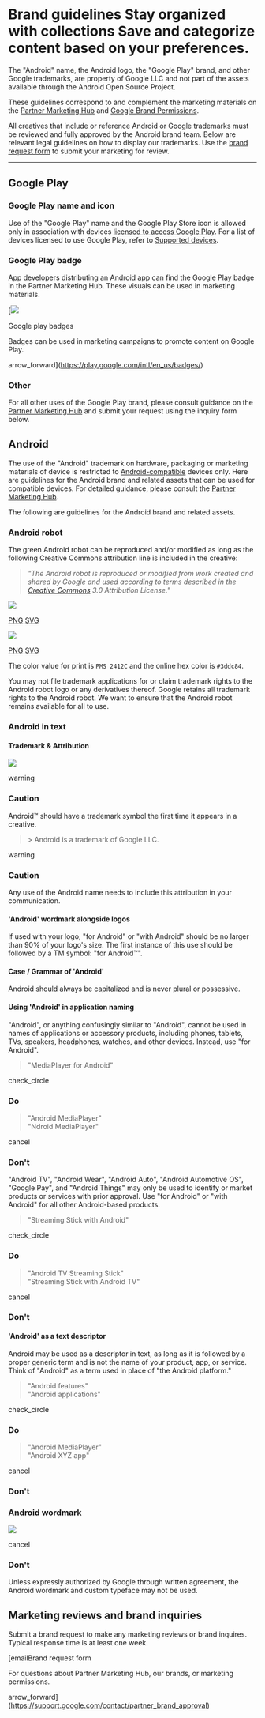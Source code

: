 Brand guidelines Stay organized with collections Save and categorize content based on your preferences.
=======================================================================================================

The "Android" name, the Android logo, the "Google Play" brand, and other Google trademarks, are property of Google LLC and not part of the assets available through the Android Open Source Project.

These guidelines correspond to and complement the marketing materials on the [Partner Marketing Hub](http://partnermarketinghub.withgoogle.com/) and [Google Brand Permissions](https://www.google.com/permissions/).

All creatives that include or reference Android or Google trademarks must be reviewed and fully approved by the Android brand team. Below are relevant legal guidelines on how to display our trademarks. Use the [brand request form](https://support.google.com/contact/partner_brand_approval) to submit your marketing for review.

* * *

Google Play
-----------

### Google Play name and icon

Use of the "Google Play" name and the Google Play Store icon is allowed only in association with devices [licensed to access Google Play](https://source.android.com/setup/start/faqs.html#if-my-device-is-compatible-does-it-automatically-have-access-to-google-play-and-branding). For a list of devices licensed to use Google Play, refer to [Supported devices](https://support.google.com/googleplay/answer/1727131).

### Google Play badge

App developers distributing an Android app can find the Google Play badge in the Partner Marketing Hub. These visuals can be used in marketing materials.

[![](/static/images/brand/play_prism.svg)

Google play badges

Badges can be used in marketing campaigns to promote content on Google Play.

arrow\_forward](https://play.google.com/intl/en_us/badges/)

### Other

For all other uses of the Google Play brand, please consult guidance on the [Partner Marketing Hub](http://partnermarketinghub.withgoogle.com/) and submit your request using the inquiry form below.

Android
-------

The use of the "Android" trademark on hardware, packaging or marketing materials of device is restricted to [Android-compatible](https://source.android.com/compatibility/index.html) devices only. Here are guidelines for the Android brand and related assets that can be used for compatible devices. For detailed guidance, please consult the [Partner Marketing Hub](http://partnermarketinghub.withgoogle.com/).

The following are guidelines for the Android brand and related assets.

### Android robot

The green Android robot can be reproduced and/or modified as long as the following Creative Commons attribution line is included in the creative:

> _"The Android robot is reproduced or modified from work created and shared by Google and used according to terms described in the [Creative Commons](https://creativecommons.org/licenses/by/3.0/) 3.0 Attribution License."_

![](/static/images/brand/android-head_3D.png)

[PNG](https://developer.android.com/static/images/brand/android-head_3D.png) [SVG](https://developer.android.com/static/images/brand/android-head_3D.svg)

![](/static/images/brand/android-head_flat.png)

[PNG](https://developer.android.com/static/images/brand/android-head_flat.png) [SVG](https://developer.android.com/static/images/brand/android-head_flat.svg)

The color value for print is `PMS 2412C` and the online hex color is `#3ddc84`.

You may not file trademark applications for or claim trademark rights to the Android robot logo or any derivatives thereof. Google retains all trademark rights to the Android robot. We want to ensure that the Android robot remains available for all to use.

### Android in text

#### Trademark & Attribution

![](/static/images/brand/androidtrade-caution.png)

warning

### Caution

Android™ should have a trademark symbol the first time it appears in a creative.

> \> Android is a trademark of Google LLC.

warning

### Caution

Any use of the Android name needs to include this attribution in your communication.

#### 'Android' wordmark alongside logos

If used with your logo, "for Android" or "with Android" should be no larger than 90% of your logo's size. The first instance of this use should be followed by a TM symbol: "for Android™".

#### Case / Grammar of 'Android'

Android should always be capitalized and is never plural or possessive.

#### Using 'Android' in application naming

"Android", or anything confusingly similar to "Android", cannot be used in names of applications or accessory products, including phones, tablets, TVs, speakers, headphones, watches, and other devices. Instead, use "for Android".

> "MediaPlayer for Android"  
>   

check\_circle

### Do

> "Android MediaPlayer"  
> "Ndroid MediaPlayer"

cancel

### Don't

"Android TV", "Android Wear", "Android Auto", "Android Automotive OS", "Google Pay", and "Android Things" may only be used to identify or market products or services with prior approval. Use "for Android" or "with Android" for all other Android-based products.

> "Streaming Stick with Android"  
>   

check\_circle

### Do

> "Android TV Streaming Stick"  
> "Streaming Stick with Android TV"

cancel

### Don't

#### 'Android' as a text descriptor

Android may be used as a descriptor in text, as long as it is followed by a proper generic term and is not the name of your product, app, or service. Think of "Android" as a term used in place of "the Android platform."

> "Android features"  
> "Android applications"

check\_circle

### Do

> "Android MediaPlayer"  
> "Android XYZ app"

cancel

### Don't

### Android wordmark

![](/static/images/brand/android-wordmark-dont.png)

cancel

### Don't

Unless expressly authorized by Google through written agreement, the Android wordmark and custom typeface may not be used.

Marketing reviews and brand inquiries
-------------------------------------

Submit a brand request to make any marketing reviews or brand inquires. Typical response time is at least one week.

[emailBrand request form

For questions about Partner Marketing Hub, our brands, or marketing permissions.

arrow\_forward](https://support.google.com/contact/partner_brand_approval)